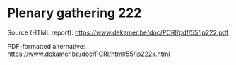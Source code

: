 # Plenary gathering 222

Source (HTML report): https://www.dekamer.be/doc/PCRI/pdf/55/ip222.pdf

PDF-formatted alternative: https://www.dekamer.be/doc/PCRI/html/55/ip222x.html

